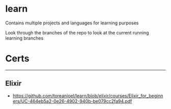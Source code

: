 # learn
Contains multiple projects and languages for learning purposes

Look through the branches of the repo to look at the current running learning branches

# Certs
---
## Elixir
- https://github.com/toreanjoel/learn/blob/elixir/courses/Elixir_for_beginners/UC-464eb5a2-0e26-4902-940b-be079cc2fa94.pdf
